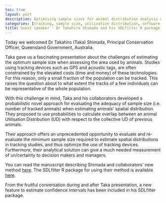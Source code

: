 ```yaml
---
toc: true
layout: post
description: Optimising sample sizes for animal distribution analysis using tracking data
categories: [tracking, sample size, utilization distribution, software, guest speaker, Shimada]
title: Guest speaker - Dr Takahiro Shimada and his SDLfilter R package
---
```


Today we welcomed Dr Takahiro (Taka) Shimada, Principal Conservation Officer, Queensland Government, Australia.

Taka gave us a fascinating presentation about the challenges of estimating the optimum sample size when assessing the area used by animals. Studies using tracking devices such as GPS and acoustic tags, are often constrained by the elevated costs (time and money) of these technologies. For this reason, only a small fraction of the population can be tracked. This raises the question about to what extent the tracks of a few individuals can be representative of the whole population.

With this challenge in mind, Taka and his collaborators developed a probabilistic novel approach for evaluating the adequacy of sample size (i.e. number of tracked animals) when estimating animals' spatial distribution. They proposed to use probabilities to calculate overlap between an animal Utilisation Distribution (UD) with respect to the collective UD of previous animals.

Their approach offers an unprecedented opportunity to evaluate and re-evaluate the minimum sample size required to estimate spatial distributions in tracking studies, and thus optimize the use of tracking devices. Furthermore, their analytical solution can give a much needed measurement of un/certainty to decision makers and managers.

You can read the manuscript describing Shimada and collaborators' new method  [here](https://besjournals.onlinelibrary.wiley.com/doi/abs/10.1111/2041-210X.13506). The SDLfilter R package for using their method is available [here](https://github.com/TakahiroShimada/SDLfilter).

From the fruitful conversation during and after Taka presentation, a new feature to estimate confidence intervals has been included in his SDLfilter package.
